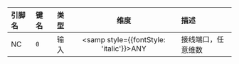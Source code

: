 <!--
DO NOT EDIT THIS FILE DIRECTLY.
This file is generated by tools/comp-docs.js.
All changes will be overwritten by regeneration.
-->

<slot class="model-pins">

| 引脚名 | 键名 | 类型 | 维度 | 描述 |
|:------ |:---- |:----:|:----:|:---- |
| NC | `0` | 输入 | <samp style={{fontStyle: 'italic'}}>ANY</samp> | 接线端口，任意维数 |

</slot>
